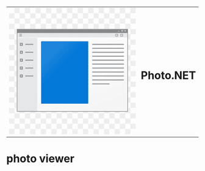 <table align='center', width='100%'>
  <tr>
    <td align='left'>
      <img src='photo viewer/images/placeover.png' size='10px'>
    </td>
    <td align='center'>
      <h1>Photo.NET</h1>
    </td>
  </tr>
</table>

# photo viewer

